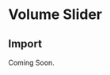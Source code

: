 # Volume Slider

<ComponentTabbedLinks slug={__slug} />

## Import

<ComponentImport tagName="vds-volume-slider" />

Coming Soon.
